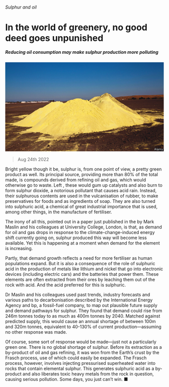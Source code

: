 ###### Sulphur and oil

# In the world of greenery, no good deed goes unpunished 

##### Reducing oil consumption may make sulphur production more polluting 

![image](images/20220827_STP004.jpg) 

> Aug 24th 2022 

Bright yellow though it be, sulphur is, from one point of view, a pretty green product as well. Its principal source, providing more than 80% of the total made, is compounds derived from refining oil and gas, which would otherwise go to waste. Left , these would gum up catalysts and also burn to form sulphur dioxide, a notorious pollutant that causes acid rain. Instead, their sulphurous contents are used in the vulcanisation of rubber, to make preservatives for foods and as ingredients of soap. They are also turned into sulphuric acid, a chemical of great industrial importance that is used, among other things, in the manufacture of fertiliser.

The irony of all this, pointed out in a paper just published in the  by Mark Maslin and his colleagues at University College, London, is that, as demand for oil and gas drops in response to the climate-change-induced energy shift currently going on, sulphur produced this way will become less available. Yet this is happening at a moment when demand for the element is increasing.

Partly, that demand growth reflects a need for more fertiliser as human populations expand. But it is also a consequence of the role of sulphuric acid in the production of metals like lithium and nickel that go into electronic devices (including electric cars) and the batteries that power them. These elements are often extracted from their ores by leaching them out of the rock with acid. And the acid preferred for this is sulphuric.

Dr Maslin and his colleagues used past trends, industry forecasts and various paths to decarbonisation described by the International Energy Agency and bp, a fossil-fuel company, to map out plausible future supply and demand pathways for sulphur. They found that demand could rise from 246m tonnes today to as much as 400m tonnes by 2040. Matched against predicted supply, this would cause an annual shortage of between 100m and 320m tonnes, equivalent to 40-130% of current production—assuming no other response was made. 

Of course, some sort of response would be made—just not a particularly green one. There is no global shortage of sulphur. Before its extraction as a by-product of oil and gas refining, it was won from the Earth’s crust by the Frasch process, use of which could easily be expanded. The Frasch process, however, involves injecting pressurised superheated water into rocks that contain elemental sulphur. This generates sulphuric acid as a by-product and also liberates toxic heavy metals from the rock in question, causing serious pollution. Some days, you just can’t win. ■


